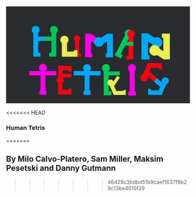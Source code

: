 ![Human Tetris](./public/Tetris.png 'does this show up?')

<<<<<<< HEAD
### Human Tetris

=======
## By Milo Calvo-Platero, Sam Miller, Maksim Pesetski and Danny Gutmann
>>>>>>> 46d28c3bdbd51b9caef1637f8b29c13be4015f29
